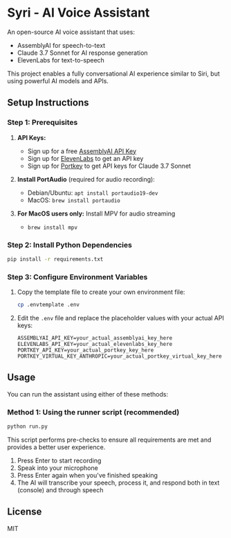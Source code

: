 # Syri - AI Voice Assistant

An open-source AI voice assistant that uses:
- AssemblyAI for speech-to-text
- Claude 3.7 Sonnet for AI response generation
- ElevenLabs for text-to-speech

This project enables a fully conversational AI experience similar to Siri, but using powerful AI models and APIs.

## Setup Instructions

### Step 1: Prerequisites

1. **API Keys:**
   - Sign up for a free [AssemblyAI API Key](https://www.assemblyai.com)
   - Sign up for [ElevenLabs](https://www.elevenlabs.io) to get an API key
   - Sign up for [Portkey](https://portkey.ai) to get API keys for Claude 3.7 Sonnet

2. **Install PortAudio** (required for audio recording):
   - Debian/Ubuntu: `apt install portaudio19-dev`
   - MacOS: `brew install portaudio`

3. **For MacOS users only:** Install MPV for audio streaming
   - `brew install mpv`

### Step 2: Install Python Dependencies

```bash
pip install -r requirements.txt
```

### Step 3: Configure Environment Variables

1. Copy the template file to create your own environment file:
   ```bash
   cp .envtemplate .env
   ```

2. Edit the `.env` file and replace the placeholder values with your actual API keys:
   ```
   ASSEMBLYAI_API_KEY=your_actual_assemblyai_key_here
   ELEVENLABS_API_KEY=your_actual_elevenlabs_key_here
   PORTKEY_API_KEY=your_actual_portkey_key_here
   PORTKEY_VIRTUAL_KEY_ANTHROPIC=your_actual_portkey_virtual_key_here
   ```

## Usage

You can run the assistant using either of these methods:

### Method 1: Using the runner script (recommended)

```bash
python run.py
```

This script performs pre-checks to ensure all requirements are met and provides a better user experience.

1. Press Enter to start recording
2. Speak into your microphone
3. Press Enter again when you've finished speaking
4. The AI will transcribe your speech, process it, and respond both in text (console) and through speech

## License

MIT 